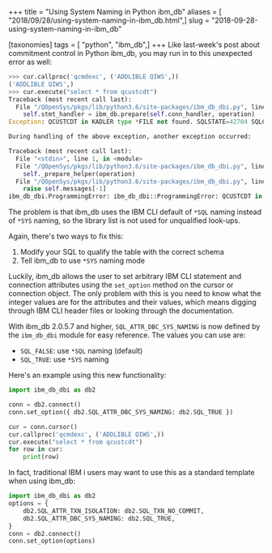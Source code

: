 +++
title = "Using System Naming in Python ibm_db"
aliases = [ "2018/09/28/using-system-naming-in-ibm_db.html",]
slug = "2018-09-28-using-system-naming-in-ibm_db"

[taxonomies]
tags = [ "python", "ibm_db",]
+++
Like last-week's post about commitment control in Python ibm_db, you may run in to this unexpected error as well:

```python
>>> cur.callproc('qcmdexc', ('ADDLIBLE QIWS',))
('ADDLIBLE QIWS',)
>>> cur.execute("select * from qcustcdt")
Traceback (most recent call last):
  File "/QOpenSys/pkgs/lib/python3.6/site-packages/ibm_db_dbi.py", line 1254, in _prepare_helper
    self.stmt_handler = ibm_db.prepare(self.conn_handler, operation)
Exception: QCUSTCDT in KADLER type *FILE not found. SQLSTATE=42704 SQLCODE=-204

During handling of the above exception, another exception occurred:

Traceback (most recent call last):
  File "<stdin>", line 1, in <module>
  File "/QOpenSys/pkgs/lib/python3.6/site-packages/ibm_db_dbi.py", line 1394, in execute
    self._prepare_helper(operation)
  File "/QOpenSys/pkgs/lib/python3.6/site-packages/ibm_db_dbi.py", line 1257, in _prepare_helper
    raise self.messages[-1]
ibm_db_dbi.ProgrammingError: ibm_db_dbi::ProgrammingError: QCUSTCDT in KADLER type *FILE not found. SQLSTATE=42704 SQLCODE=-204
```

<!-- more -->

The problem is that ibm_db uses the IBM CLI default of `*SQL` naming instead of `*SYS` naming, so the library list is not used for unqualified look-ups.

Again, there's two ways to fix this:

1. Modify your SQL to qualify the table with the correct schema
2. Tell ibm_db to use `*SYS` naming mode

Luckily, ibm_db allows the user to set arbitrary IBM CLI statement and connection attributes using the `set_option` method on the cursor or connection object. The only problem with this is you need to know what the integer values are for the attributes and their values, which means digging through IBM CLI header files or looking through the documentation.

With ibm_db 2.0.5.7 and higher, `SQL_ATTR_DBC_SYS_NAMING` is now defined by the `ibm_db_dbi` module for easy reference. The values you can use are:

- `SQL_FALSE`: use `*SQL` naming (default)
- `SQL_TRUE`: use `*SYS` naming

Here's an example using this new functionality:

```python
import ibm_db_dbi as db2

conn = db2.connect()
conn.set_option({ db2.SQL_ATTR_DBC_SYS_NAMING: db2.SQL_TRUE })

cur = conn.cursor()
cur.callproc('qcmdexc', ('ADDLIBLE QIWS',))
cur.execute("select * from qcustcdt")
for row in cur:
    print(row)
```

In fact, traditional IBM i users may want to use this as a standard template when using ibm_db:

```python
import ibm_db_dbi as db2
options = {
    db2.SQL_ATTR_TXN_ISOLATION: db2.SQL_TXN_NO_COMMIT,
    db2.SQL_ATTR_DBC_SYS_NAMING: db2.SQL_TRUE,
}
conn = db2.connect()
conn.set_option(options)
```
